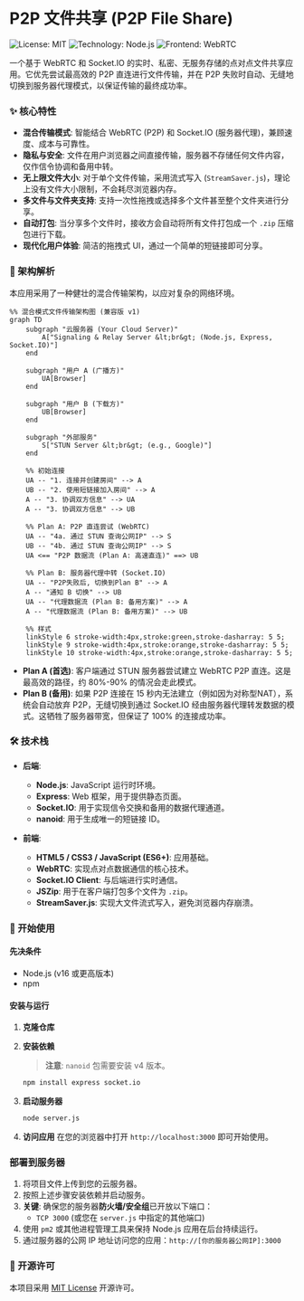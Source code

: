 # P2P 文件共享 (P2P File Share)

![License: MIT](https://img.shields.io/badge/License-MIT-yellow.svg)
![Technology: Node.js](https://img.shields.io/badge/Technology-Node.js-green)
![Frontend: WebRTC](https://img.shields.io/badge/Frontend-WebRTC-orange)

一个基于 WebRTC 和 Socket.IO 的实时、私密、无服务存储的点对点文件共享应用。它优先尝试最高效的 P2P 直连进行文件传输，并在 P2P 失败时自动、无缝地切换到服务器代理模式，以保证传输的最终成功率。

### ✨ 核心特性

*   **混合传输模式**: 智能结合 WebRTC (P2P) 和 Socket.IO (服务器代理)，兼顾速度、成本与可靠性。
*   **隐私与安全**: 文件在用户浏览器之间直接传输，服务器不存储任何文件内容，仅作信令协调和备用中转。
*   **无上限文件大小**: 对于单个文件传输，采用流式写入 (`StreamSaver.js`)，理论上没有文件大小限制，不会耗尽浏览器内存。
*   **多文件与文件夹支持**: 支持一次性拖拽或选择多个文件甚至整个文件夹进行分享。
*   **自动打包**: 当分享多个文件时，接收方会自动将所有文件打包成一个 `.zip` 压缩包进行下载。
*   **现代化用户体验**: 简洁的拖拽式 UI，通过一个简单的短链接即可分享。

### 🚀 架构解析

本应用采用了一种健壮的混合传输架构，以应对复杂的网络环境。

```mermaid
%% 混合模式文件传输架构图 (兼容版 v1)
graph TD
    subgraph "云服务器 (Your Cloud Server)"
        A["Signaling & Relay Server &lt;br&gt; (Node.js, Express, Socket.IO)"]
    end

    subgraph "用户 A (广播方)"
        UA[Browser]
    end

    subgraph "用户 B (下载方)"
        UB[Browser]
    end
    
    subgraph "外部服务"
        S["STUN Server &lt;br&gt; (e.g., Google)"]
    end

    %% 初始连接
    UA -- "1. 连接并创建房间" --> A
    UB -- "2. 使用短链接加入房间" --> A
    A -- "3. 协调双方信息" --> UA
    A -- "3. 协调双方信息" --> UB

    %% Plan A: P2P 直连尝试 (WebRTC)
    UA -- "4a. 通过 STUN 查询公网IP" --> S
    UB -- "4b. 通过 STUN 查询公网IP" --> S
    UA <== "P2P 数据流 (Plan A: 高速直连)" ==> UB

    %% Plan B: 服务器代理中转 (Socket.IO)
    UA -- "P2P失败后, 切换到Plan B" --> A
    A -- "通知 B 切换" --> UB
    UA -- "代理数据流 (Plan B: 备用方案)" --> A
    A -- "代理数据流 (Plan B: 备用方案)" --> UB
    
    %% 样式
    linkStyle 6 stroke-width:4px,stroke:green,stroke-dasharray: 5 5;
    linkStyle 9 stroke-width:4px,stroke:orange,stroke-dasharray: 5 5;
    linkStyle 10 stroke-width:4px,stroke:orange,stroke-dasharray: 5 5;
```

*   **Plan A (首选)**: 客户端通过 STUN 服务器尝试建立 WebRTC P2P 直连。这是最高效的路径，约 80%-90% 的情况会走此模式。
*   **Plan B (备用)**: 如果 P2P 连接在 15 秒内无法建立（例如因为对称型NAT），系统会自动放弃 P2P，无缝切换到通过 Socket.IO 经由服务器代理转发数据的模式。这牺牲了服务器带宽，但保证了 100% 的连接成功率。

### 🛠️ 技术栈

*   **后端**:
    *   **Node.js**: JavaScript 运行时环境。
    *   **Express**: Web 框架，用于提供静态页面。
    *   **Socket.IO**: 用于实现信令交换和备用的数据代理通道。
    *   **nanoid**: 用于生成唯一的短链接 ID。

*   **前端**:
    *   **HTML5 / CSS3 / JavaScript (ES6+)**: 应用基础。
    *   **WebRTC**: 实现点对点数据通信的核心技术。
    *   **Socket.IO Client**: 与后端进行实时通信。
    *   **JSZip**: 用于在客户端打包多个文件为 `.zip`。
    *   **StreamSaver.js**: 实现大文件流式写入，避免浏览器内存崩溃。

### 🏁 开始使用

#### 先决条件

*   Node.js (v16 或更高版本)
*   npm

#### 安装与运行

1.  **克隆仓库**

2.  **安装依赖**
    > **注意**: `nanoid` 包需要安装 v4 版本。
    ```bash
    npm install express socket.io
    ```

3.  **启动服务器**
    ```bash
    node server.js
    ```

4.  **访问应用**
    在您的浏览器中打开 `http://localhost:3000` 即可开始使用。

### 部署到服务器

1.  将项目文件上传到您的云服务器。
2.  按照上述步骤安装依赖并启动服务。
3.  **关键**: 确保您的服务器**防火墙/安全组**已开放以下端口：
    *   `TCP 3000` (或您在 `server.js` 中指定的其他端口)
4.  使用 `pm2` 或其他进程管理工具来保持 Node.js 应用在后台持续运行。
5.  通过服务器的公网 IP 地址访问您的应用：`http://[你的服务器公网IP]:3000`

### 📜 开源许可

本项目采用 [MIT License](LICENSE) 开源许可。
